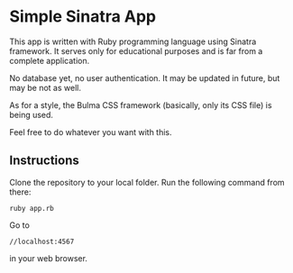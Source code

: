 # Simple Sinatra App

This app is written with Ruby programming language using Sinatra framework.
It serves only for educational purposes and is far from a complete application.

No database yet, no user authentication.
It may be updated in future, but may be not as well.

As for a style, the Bulma CSS framework (basically, only its CSS file) is being used.

Feel free to do whatever you want with this.

## Instructions

Clone the repository to your local folder.
Run the following command from there:

```
ruby app.rb
```

Go to
```
//localhost:4567
```
in your web browser.
